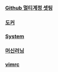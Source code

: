 

<h3><a href="https://jhjjang.github.io/github/">Github 멀티계정 셋팅</a></h3>

<h3><a href="https://jhjjang.github.io/docker/">도커</a></h3>

<h3><a href="http://jhjjang.github.io/system/">System</a></h3>

<h3><a href="https://jhjjang.github.io/machine-learning/">머신러닝</a></h3>

<h3><a href="https://jhjjang.github.io/vimrc/">vimrc</a></h3>
